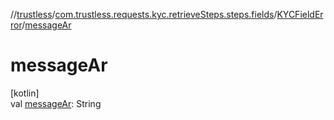 //[trustless](../../../index.md)/[com.trustless.requests.kyc.retrieveSteps.steps.fields](../index.md)/[KYCFieldError](index.md)/[messageAr](message-ar.md)

# messageAr

[kotlin]\
val [messageAr](message-ar.md): String
